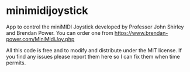 # minimidijoystick
App to control the miniMIDI Joystick developed by Professor John Shirley and Brendan Power. You can order one from https://www.brendan-power.com/MiniMidiJoy.php

All this code is free and to modify and distribute under the MIT license. If you find any issues please report them here so I can fix them when time permits.

